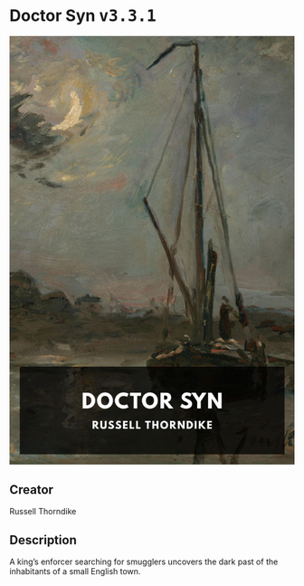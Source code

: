 
# Doctor Syn <kbd>v3.3.1</kbd>

<center>
  <img src="./cover-1024.jpg"/>
</center>

## Creator
Russell Thorndike

## Description
A king’s enforcer searching for smugglers uncovers the dark past of the inhabitants of a small English town.
